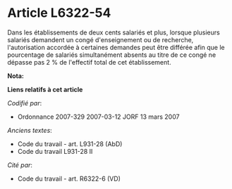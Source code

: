 # Article L6322-54

Dans les établissements de deux cents salariés et plus, lorsque plusieurs salariés demandent un congé d'enseignement ou de
recherche, l'autorisation accordée à certaines demandes peut être différée afin que le pourcentage de salariés simultanément
absents au titre de ce congé ne dépasse pas 2 % de l'effectif total de cet établissement.

**Nota:**



**Liens relatifs à cet article**

_Codifié par_:

  - Ordonnance 2007-329 2007-03-12 JORF 13 mars 2007

_Anciens textes_:

  - Code du travail - art. L931-28 (AbD)
  - Code du travail L931-28 II

_Cité par_:

  - Code du travail - art. R6322-6 (VD)
